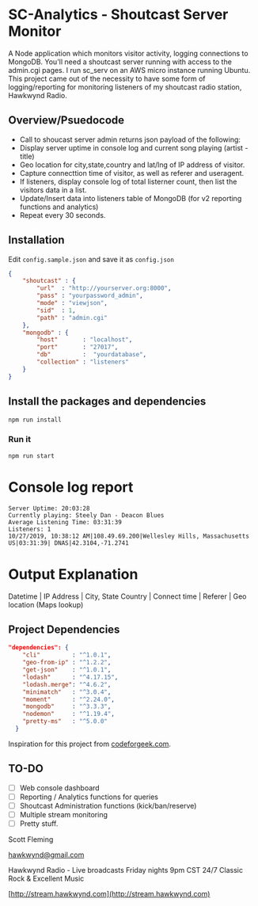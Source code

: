 # SC-Analytics - Shoutcast Server Monitor
A Node application which monitors visitor activity, logging connections to MongoDB.
You'll need a shoutcast server running with access to the admin.cgi pages. I run sc_serv on an AWS micro instance running Ubuntu.
This project came out of the necessity to have some form of logging/reporting for monitoring listeners of my shoutcast radio station, Hawkwynd Radio. 

## Overview/Psuedocode
- Call to shoucast server admin returns json payload of the following:
- Display server uptime in console log and current song playing (artist - title)
- Geo location for city,state,country and lat/lng of IP address of visitor. 
- Capture connecttion time of visitor, as well as referer and useragent. 
- If listeners, display console log of total listerner count, then list the visitors data in a list.
- Update/Insert data into listeners table of MongoDB (for v2 reporting functions and analytics)
- Repeat every 30 seconds.


## Installation
Edit `config.sample.json` and save it as `config.json`

```json
{
    "shoutcast" : {
        "url"  : "http://yourserver.org:8000", 
        "pass" : "yourpassword_admin",         
        "mode" : "viewjson",                   
        "sid"  : 1,                            
        "path" : "admin.cgi"                   
    },
    "mongodb" : {
        "host"       : "localhost",            
        "port"       : "27017",                
        "db"         :  "yourdatabase",        
        "collection" : "listeners"             
    }
}
```

## Install the packages and dependencies
`npm run install`

### Run it
`npm run start` 

# Console log report
```
Server Uptime: 20:03:28
Currently playing: Steely Dan - Deacon Blues
Average Listening Time: 03:31:39
Listeners: 1
10/27/2019, 10:38:12 AM|108.49.69.200|Wellesley Hills, Massachusetts US|03:31:39| DNAS|42.3104,-71.2741
```

# Output Explanation    
Datetime | IP Address | City, State Country | Connect time | Referer | Geo location (Maps lookup)

## Project Dependencies
```json
"dependencies": {
    "cli"         : "^1.0.1",
    "geo-from-ip" : "^1.2.2",
    "get-json"    : "^1.0.1",
    "lodash"      : "^4.17.15",
    "lodash.merge": "^4.6.2",
    "minimatch"   : "^3.0.4",
    "moment"      : "^2.24.0",
    "mongodb"     : "^3.3.3",
    "nodemon"     : "^1.19.4",
    "pretty-ms"   : "^5.0.0"
  }
  ```

Inspiration for this project from [codeforgeek.com](https://codeforgeek.com/node-mongodb-tutorial/).

## TO-DO
- [ ] Web console dashboard
- [ ] Reporting / Analytics functions for queries
- [ ] Shoutcast Administration functions (kick/ban/reserve)
- [ ] Multiple stream monitoring
- [ ] Pretty stuff.

Scott Fleming

[hawkwynd@gmail.com](mailto:hawkwynd@gmail.com)

Hawkwynd Radio - Live broadcasts Friday nights 9pm CST 24/7 Classic Rock & Excellent Music

[http://stream.hawkwynd.com](http://stream.hawkwynd.com)